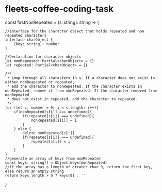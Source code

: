 # fleets-coffee-coding-task
const firstNonRepeated = (s: string): string => {

    //interface for the character object that holds repeated and non repeated characters
    interface charObject {
        [key: string]: number
    }

    //Declaration for character objects
    let nonRepeated: Partial<charObject> = {}
    let repeated: Partial<charObject> = {}

    /**
     * Loop through all characters in s. If a character does not exist in either nonReapeated or repeated,
     * add the character to nonRepeated. If the character exists in nonRepeated, remove it from nonRepeated. If the character removed from nonRepeated
     * does not exist in repeated, add the character to repeated.
     */
    for (let i: number = 0; i < s.length; i++){
        if(nonRepeated[s[i]] === undefined){
            if(repeated[s[i]] === undefined){
                nonRepeated[s[i]] = i
            }
        } else {
            delete nonRepeated[s[i]]
            if(repeated[s[i]] === undefined){
                repeated[s[i]] = i
            }
        }
    }
    //generate an array of keys from nonRepeated
    const keys: string[] = Object.keys(nonRepeated)
    //if the array has a length of greater than 0, return the first key, else return an empty string
    return keys.length > 0 ? keys[0] : ''
}
